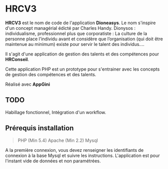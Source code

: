 # HRCV3
**HRCV3** est le nom de code de l'application **Dioneasys**. Le nom s'inspire d'un concept managérial édicté par Charles Handy. Dionysos : individualisme, professionnel plus que corporatiste : La culture de la personne place l’individu avant et considère que l’organisation (qui doit être maintenue au minimum) existe pour servir le talent des individus....

Il s'agit d'une application de gestion des talents et des compétences pour **HRConseil**.

Cette application PHP est un prototype pour s'entrainer avec les concepts de gestion des compétences et des talents. 

Réalisé avec **AppGini**

## TODO
Habillage fonctionnel,
Intégration d'un workflow.

## Prérequis installation

> PHP (Min 5.4)
> Apache (Min 2.2)
> Mysql

A la première connexion, vous devez renseigner les identifiants de connexion à la base Mysql et suivre les instructions.
L'application est pour l'instant vide de données et non paramétrées.
